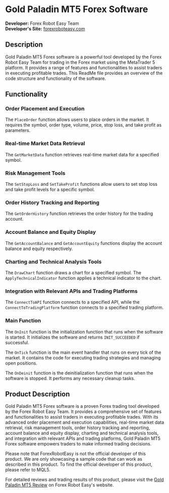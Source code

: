 # Gold Paladin MT5 Forex Software

**Developer:** Forex Robot Easy Team  
**Developer's Site:** [forexroboteasy.com](https://forexroboteasy.com)  

## Description
Gold Paladin MT5 Forex software is a powerful tool developed by the Forex Robot Easy Team for trading in the Forex market using the MetaTrader 5 platform. It provides a range of features and functionalities to assist traders in executing profitable trades. This ReadMe file provides an overview of the code structure and functionality of the software.

## Functionality

### Order Placement and Execution
The `PlaceOrder` function allows users to place orders in the market. It requires the symbol, order type, volume, price, stop loss, and take profit as parameters.

### Real-time Market Data Retrieval
The `GetMarketData` function retrieves real-time market data for a specified symbol.

### Risk Management Tools
The `SetStopLoss` and `SetTakeProfit` functions allow users to set stop loss and take profit levels for a specific symbol.

### Order History Tracking and Reporting
The `GetOrderHistory` function retrieves the order history for the trading account.

### Account Balance and Equity Display
The `GetAccountBalance` and `GetAccountEquity` functions display the account balance and equity respectively.

### Charting and Technical Analysis Tools
The `DrawChart` function draws a chart for a specified symbol. The `ApplyTechnicalIndicator` function applies a technical indicator to the chart.

### Integration with Relevant APIs and Trading Platforms
The `ConnectToAPI` function connects to a specified API, while the `ConnectToTradingPlatform` function connects to a specified trading platform.

### Main Function
The `OnInit` function is the initialization function that runs when the software is started. It initializes the software and returns `INIT_SUCCEEDED` if successful.

The `OnTick` function is the main event handler that runs on every tick of the market. It contains the code for executing trading strategies and managing open positions.

The `OnDeinit` function is the deinitialization function that runs when the software is stopped. It performs any necessary cleanup tasks.

## Product Description
Gold Paladin MT5 Forex software is a proven Forex trading tool developed by the Forex Robot Easy Team. It provides a comprehensive set of features and functionalities to assist traders in executing profitable trades. With its advanced order placement and execution capabilities, real-time market data retrieval, risk management tools, order history tracking and reporting, account balance and equity display, charting and technical analysis tools, and integration with relevant APIs and trading platforms, Gold Paladin MT5 Forex software empowers traders to make informed trading decisions.

Please note that ForexRobotEasy is not the official developer of this product. We are only showcasing a sample code that can work as described in this product. To find the official developer of this product, please refer to MQL5. 

For detailed reviews and trading results of this product, please visit the [Gold Paladin MT5 Review](https://forexroboteasy.com/forex-robot-review/gold-paladin-mt5-review-proven-forex-software-for-standard-accounts/) on Forex Robot Easy's website.
